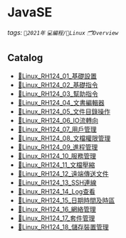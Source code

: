 JavaSE
===
###### tags: `📆2021年` `💻編程/🐧Linux`  `🗂Overview`

Catalog
---
- [🐧Linux_RH124_01_基礎設置](https://hackmd.io/@W3snnHv8TgC_U2ElYL9ATQ/Linux_RH124_01_基礎設置)
- [🐧Linux_RH124_02_基礎指令](https://hackmd.io/@W3snnHv8TgC_U2ElYL9ATQ/Linux_RH124_02_基礎指令)
- [🐧Linux_RH124_03_幫助指令](https://hackmd.io/@W3snnHv8TgC_U2ElYL9ATQ/Linux_RH124_03_幫助指令)
- [🐧Linux_RH124_04_文書編輯器]()
- [🐧Linux_RH124_05_文件目錄操作]()
- [🐧Linux_RH124_06_IO流轉向]()
- [🐧Linux_RH124_07_用戶管理]()
- [🐧Linux_RH124_08_文檔權限管理]()
- [🐧Linux_RH124_09_進程管理]()
- [🐧Linux_RH124_10_服務管理]()
- [🐧Linux_RH124_11_文檔壓縮]()
- [🐧Linux_RH124_12_遠端傳送文件]()
- [🐧Linux_RH124_13_SSH連線]()
- [🐧Linux_RH124_14_Log查看]()
- [🐧Linux_RH124_15_日期時間及時區]()
- [🐧Linux_RH124_16_網絡管理]()
- [🐧Linux_RH124_17_套件管理]()
- [🐧Linux_RH124_18_儲存裝置管理]()